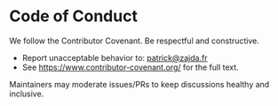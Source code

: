 # Code of Conduct

We follow the Contributor Covenant. Be respectful and constructive.

- Report unacceptable behavior to: patrick@zajda.fr
- See https://www.contributor-covenant.org/ for the full text.

Maintainers may moderate issues/PRs to keep discussions healthy and inclusive.


